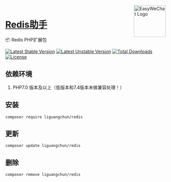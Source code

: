 <img align="right" width="100" src="https://aliyun.oss.dtapp.net/public/hao/images/ico.png" alt="EasyWeChat Logo"/>

<h1 align="left"><a href="https://www.dtapp.net/">Redis助手</a></h1>

📦 Redis PHP扩展包

[![Latest Stable Version](https://poser.pugx.org/liguangchun/redis/v/stable)](https://packagist.org/packages/liguangchun/redis) 
[![Latest Unstable Version](https://poser.pugx.org/liguangchun/redis/v/unstable)](https://packagist.org/packages/liguangchun/redis) 
[![Total Downloads](https://poser.pugx.org/liguangchun/redis/downloads)](https://packagist.org/packages/liguangchun/redis) 
[![License](https://poser.pugx.org/liguangchun/redis/license)](https://packagist.org/packages/liguangchun/redis)

## 依赖环境

1. PHP7.0 版本及以上（低版本和7.4版本未做兼容处理！）

## 安装

```text
composer require liguangchun/redis
```

## 更新

```text
composer update liguangchun/redis
```

## 删除

```text
composer remove liguangchun/redis
```
